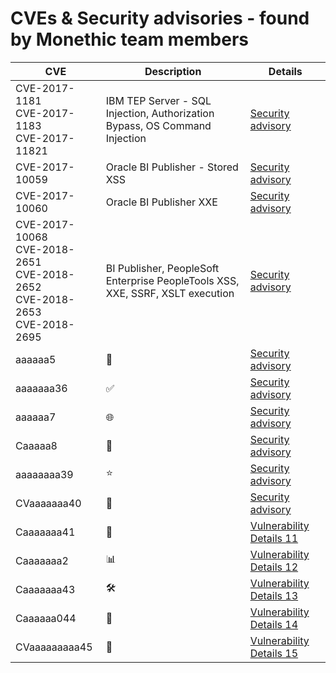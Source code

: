 # CVEs & Security advisories - found by Monethic team members

| CVE                                     | Description | Details |
|-----------------------------------------|-------|---------|
|CVE-2017-1181<br>CVE-2017-1183<br>CVE-2017-11821 | IBM TEP Server - SQL Injection, Authorization Bypass, OS Command Injection  | [Security advisory](http://www-01.ibm.com/support/docview.wss?uid=swg22003402) |
| CVE-2017-10059 | Oracle BI Publisher - Stored XSS | [Security advisory](https://www.oracle.com/security-alerts/cpujul2017.html) |
| CVE-2017-10060 | Oracle BI Publisher XXE | [Security advisory](https://www.oracle.com/security-alerts/cpuoct2017.html) |
| CVE-2017-10068<br>CVE-2018-2651<br>CVE-2018-2652<br>CVE-2018-2653<br>CVE-2018-2695 | BI Publisher, PeopleSoft Enterprise PeopleTools XSS, XXE, SSRF, XSLT execution | [Security advisory](https://www.oracle.com/security-alerts/cpujan2018.html) |
| aaaaaa5 | 🐛    | [Security advisory](#) |
| aaaaaaa36 | ✅    | [Security advisory](#) |
| aaaaaa7 | 🌐    | [Security advisory](#) |
| Caaaaa8 | 📡    | [Security advisory](#) |
| aaaaaaaa39 | ⭐    | [Security advisory](#) |
| CVaaaaaaa40 | 🌟    | [Security advisory](#) |
| Caaaaaaa41 | 🎯    | [Vulnerability Details 11](#) |
| Caaaaaaa2 | 📊    | [Vulnerability Details 12](#) |
| Caaaaaaa43 | 🛠️    | [Vulnerability Details 13](#) |
| Caaaaaa044 | 🧬    | [Vulnerability Details 14](#) |
| CVaaaaaaaaa45 | 🚀    | [Vulnerability Details 15](#) |

